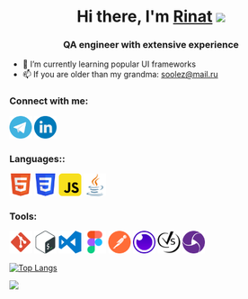 <h1 align="center">Hi there, I'm <a href="https://github.com/ZloyByryndyk" target="_blank">Rinat</a> 
<img src="https://github.com/blackcater/blackcater/raw/main/images/Hi.gif" height="32"/></h1>
<h3 align="center">QA engineer with extensive experience</h3>

- 🌱 I’m currently learning popular UI frameworks
- 📫 If you are older than my grandma: soolez@mail.ru

<h3>Connect with me:</h3>
<a href="https://t.me/ZloyByryndyk"><img src="icon/telegram-svgrepo-com.svg" width="40px" height="40px" alt="myImage"></a>
<a href="https://t.me/ZloyByryndyk"><img src="icon/linkedin-svgrepo-com.svg" width="40px" height="40px" alt="myImage"></a>

<h3>Languages::</h3>
<a href="http://htmlbook.ru/html?"><img src="icon/html5-svgrepo-com.svg" width="40px" height="40px" alt="myImage"></a>
<a href="http://htmlbook.ru/css?"><img src="icon/css3-svgrepo-com.svg" width="40px" height="40px" alt="myImage"></a>
<a href="https://learn.javascript.ru"><img src="icon/javascript-svgrepo-com.svg" width="40px" height="40px" alt="myImage"></a>
<a href="https://www.java.com/ru/about/"><img src="icon/java-svgrepo-com.svg" width="40px" height="40px" alt="myImage"></a>

<h3>Tools:</h3>
<a href="https://git-scm.com"><img src="icon/git-svgrepo-com.svg" width="40px" height="40px" alt="myImage"></a>
<a href="https://www.gnu.org/software/bash/"><img src="icon/bash-icon-svgrepo-com.svg" width="40px" height="40px" alt="myImage"></a>
<a href="https://code.visualstudio.com"><img src="icon/visual-studio-code-logo-svgrepo-com.svg" width="40px" height="40px" alt="myImage"></a>
<a href="https://www.figma.com/community"><img src="icon/figma-svgrepo-com.svg" width="40px" height="40px" alt="myImage"></a>
<a href="https://www.postman.com"><img src="icon/postman-icon-svgrepo-com.svg" width="40px" height="40px" alt="myImage"></a>
<a href="https://insomnia.rest/download"><img src="icon/insomnia-svgrepo-com.svg" width="40px" height="40px" alt="myImage"></a>
<a href="https://codecept.io"><img src="icon/codeceptjs-svgrepo-com.svg" width="40px" height="40px" alt="myImage"></a>
<a href="https://appium.io"><img src="icon/appium-svgrepo-com.svg" width="40px" height="40px" alt="myImage"></a>


[![Top Langs](https://github-readme-stats.vercel.app/api/top-langs/?username=ZloyByryndyk&layout=compact&theme=radical)](https://github.com/ZloyByryndyk/github-readme-stats)

![](https://komarev.com/ghpvc/?username=your-github-ZloyByryndyk)

